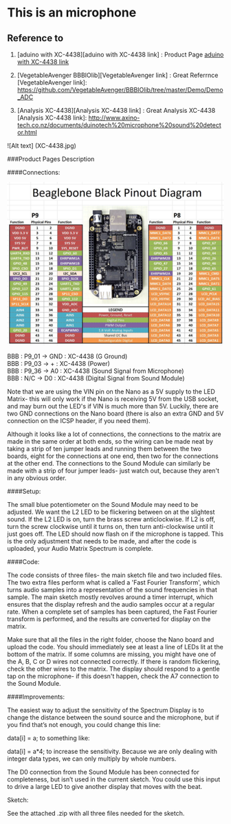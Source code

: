 This is an microphone
=============

Reference to
-------------

1. [aduino with XC-4438][aduino with XC-4438 link] : Product Page
[aduino with XC-4438 link](https://www.jaycar.com.au/audio-matrix-spectrum)

2. [VegetableAvenger BBBIOlib][VegetableAvenger link] : Great Referrnce
[VegetableAvenger link]: https://github.com/VegetableAvenger/BBBIOlib/tree/master/Demo/Demo_ADC

3. [Analysis XC-4438][Analysis XC-4438 link] : Great Analysis XC-4438
[Analysis XC-4438 link]: http://www.axino-tech.co.nz/documents/duinotech%20microphone%20sound%20detector.html


![Alt text] (XC-4438.jpg)
  
  
  
###Product Pages Description

####Connections:

![Alt text](beaglebone-black-pinout.jpg)  

BBB : P9_01 -> GND : XC-4438 (G	Ground)  
BBB : P9_03 -> +   : XC-4438 (Power)  
BBB : P9_36 -> A0  : XC-4438 (Sound Signal from Microphone)  
BBB : N/C -> D0 : XC-4438 (Digital Signal from Sound Module)  
  
Note that we are using the VIN pin on the Nano as a 5V supply to the LED Matrix- this will only work if the Nano is receiving 5V from the USB socket, and may burn out the LED's if VIN is much more than 5V. Luckily, there are two GND connections on the Nano board (there is also an extra GND and 5V connection on the ICSP header, if you need them).

Although it looks like a lot of connections, the connections to the matrix are made in the same order at both ends, so the wiring can be made neat by taking a strip of ten jumper leads and running them between the two boards, eight for the connections at one end, then two for the connections at the other end. The connections to the Sound Module can similarly be made with a strip of four jumper leads- just watch out, because they aren't in any obvious order.

####Setup:

The small blue potentiometer on the Sound Module may need to be adjusted. We want the L2 LED to be flickering between on at the slightest sound. If the L2 LED is on, turn the brass screw anticlockwise. If L2 is off, turn the screw clockwise until it turns on, then turn anti-clockwise until it just goes off. The LED should now flash on if the microphone is tapped. This is the only adjustment that needs to be made, and after the code is uploaded, your Audio Matrix Spectrum is complete.

####Code:

The code consists of three files- the main sketch file and two included files. The two extra files perform what is called a 'Fast Fourier Transform', which turns audio samples into a representation of the sound frequencies in that sample. The main sketch mostly revolves around a timer interrupt, which ensures that the display refresh and the audio samples occur at a regular rate. When a complete set of samples has been captured, the Fast Fourier transform is performed, and the results are converted for display on the matrix.

Make sure that all the files in the right folder, choose the Nano board and upload the code. You should immediately see at least a line of LEDs lit at the bottom of the matrix. If some columns are missing, you might have one of the A, B, C or D wires not connected correctly. If there is random flickering, check the other wires to the matrix. The display should respond to a gentle tap on the microphone- if this doesn't happen, check the A7 connection to the Sound Module.

####Improvements:

The easiest way to adjust the sensitivity of the Spectrum Display is to change the distance between the sound source and the microphone, but if you find that’s not enough, you could change this line:

data[i] = a;
to something like:

data[i] = a*4;
to increase the sensitivity. Because we are only dealing with integer data types, we can only multiply by whole numbers.

The D0 connection from the Sound Module has been connected for completeness, but isn’t used in the current sketch. You could use this input to drive a large LED to give another display that moves with the beat.

Sketch:

See the attached .zip with all three files needed for the sketch.
